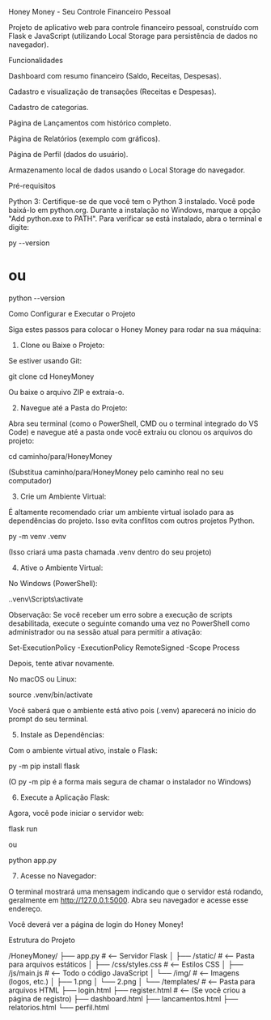 Honey Money - Seu Controle Financeiro Pessoal

Projeto de aplicativo web para controle financeiro pessoal, construído com Flask e JavaScript (utilizando Local Storage para persistência de dados no navegador).

Funcionalidades

Dashboard com resumo financeiro (Saldo, Receitas, Despesas).

Cadastro e visualização de transações (Receitas e Despesas).

Cadastro de categorias.

Página de Lançamentos com histórico completo.

Página de Relatórios (exemplo com gráficos).

Página de Perfil (dados do usuário).

Armazenamento local de dados usando o Local Storage do navegador.

Pré-requisitos

Python 3: Certifique-se de que você tem o Python 3 instalado. Você pode baixá-lo em python.org. Durante a instalação no Windows, marque a opção "Add python.exe to PATH". Para verificar se está instalado, abra o terminal e digite:

py --version
# ou
python --version


Como Configurar e Executar o Projeto

Siga estes passos para colocar o Honey Money para rodar na sua máquina:

1. Clone ou Baixe o Projeto:

Se estiver usando Git:

git clone <url-do-seu-repositorio>
cd HoneyMoney 


Ou baixe o arquivo ZIP e extraia-o.

2. Navegue até a Pasta do Projeto:

Abra seu terminal (como o PowerShell, CMD ou o terminal integrado do VS Code) e navegue até a pasta onde você extraiu ou clonou os arquivos do projeto:

cd caminho/para/HoneyMoney


(Substitua caminho/para/HoneyMoney pelo caminho real no seu computador)

3. Crie um Ambiente Virtual:

É altamente recomendado criar um ambiente virtual isolado para as dependências do projeto. Isso evita conflitos com outros projetos Python.

py -m venv .venv


(Isso criará uma pasta chamada .venv dentro do seu projeto)

4. Ative o Ambiente Virtual:

No Windows (PowerShell):

.\.venv\Scripts\activate


Observação: Se você receber um erro sobre a execução de scripts desabilitada, execute o seguinte comando uma vez no PowerShell como administrador ou na sessão atual para permitir a ativação:

Set-ExecutionPolicy -ExecutionPolicy RemoteSigned -Scope Process


Depois, tente ativar novamente.

No macOS ou Linux:

source .venv/bin/activate


Você saberá que o ambiente está ativo pois (.venv) aparecerá no início do prompt do seu terminal.

5. Instale as Dependências:

Com o ambiente virtual ativo, instale o Flask:

py -m pip install flask


(O py -m pip é a forma mais segura de chamar o instalador no Windows)

6. Execute a Aplicação Flask:

Agora, você pode iniciar o servidor web:

flask run

ou

python app.py


7. Acesse no Navegador:

O terminal mostrará uma mensagem indicando que o servidor está rodando, geralmente em http://127.0.0.1:5000. Abra seu navegador e acesse esse endereço.

Você deverá ver a página de login do Honey Money!

Estrutura do Projeto

/HoneyMoney/
├── app.py                 # <-- Servidor Flask
│
├── /static/               # <-- Pasta para arquivos estáticos
│   ├── /css/styles.css    # <-- Estilos CSS
│   ├── /js/main.js        # <-- Todo o código JavaScript
│   └── /img/              # <-- Imagens (logos, etc.)
│       ├── 1.png
│       └── 2.png
│
└── /templates/            # <-- Pasta para arquivos HTML
    ├── login.html
    ├── register.html      # <-- (Se você criou a página de registro)
    ├── dashboard.html
    ├── lancamentos.html
    ├── relatorios.html
    └── perfil.html
